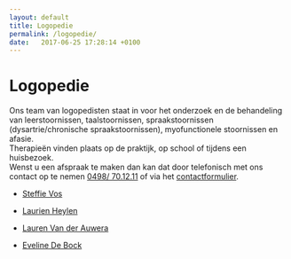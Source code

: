 ```yaml
---
layout: default
title: Logopedie
permalink: /logopedie/
date:   2017-06-25 17:28:14 +0100
---
```

# Logopedie

Ons team van logopedisten staat in voor het onderzoek en de behandeling van leerstoornissen, taalstoornissen, spraakstoornissen (dysartrie/chronische spraakstoornissen), myofunctionele stoornissen en afasie.  
Therapieën vinden plaats op de praktijk, op school of tijdens een huisbezoek.  
Wenst u een afspraak te maken dan kan dat door telefonisch met ons contact op te nemen <a href="tel:+32498701211" itemprop="telephone">0498/ 70.12.11</a> of via het [contactformulier](/contact.html).  


* <a href="{{ site.baseurl }}/logopedie/steffie_vos.html">Steffie Vos</a> 

* <a href="{{ site.baseurl }}/logopedie/laurien_heylen.html">Laurien Heylen</a>  

* <a href="{{ site.baseurl }}/logopedie/Lauren_Van_der_Auwera.html">Lauren Van der Auwera</a> 

* <a href="{{ site.baseurl }}/logopedie/eveline_de_bock.html">Eveline De Bock</a> 

